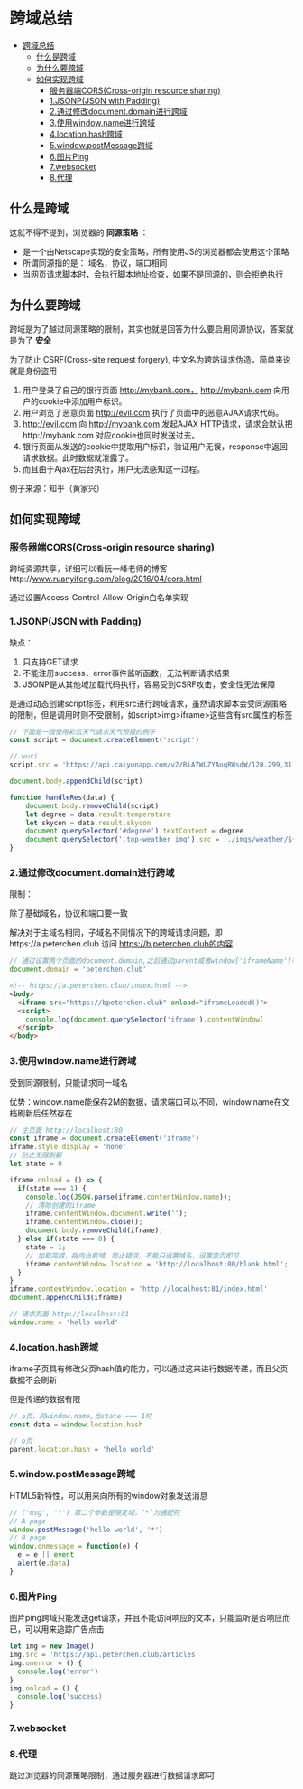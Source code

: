 # 跨域总结

<!-- TOC -->

- [跨域总结](#跨域总结)
  - [什么是跨域](#什么是跨域)
  - [为什么要跨域](#为什么要跨域)
  - [如何实现跨域](#如何实现跨域)
    - [服务器端CORS(Cross-origin resource sharing)](#服务器端corscross-origin-resource-sharing)
    - [1.JSONP(JSON with Padding)](#1jsonpjson-with-padding)
    - [2.通过修改document.domain进行跨域](#2通过修改documentdomain进行跨域)
    - [3.使用window.name进行跨域](#3使用windowname进行跨域)
    - [4.location.hash跨域](#4locationhash跨域)
    - [5.window.postMessage跨域](#5windowpostmessage跨域)
    - [6.图片Ping](#6图片ping)
    - [7.websocket](#7websocket)
    - [8.代理](#8代理)

<!-- /TOC -->

## 什么是跨域

这就不得不提到，浏览器的 **同源策略** ：

- 是一个由Netscape实现的安全策略，所有使用JS的浏览器都会使用这个策略
- 所谓同源指的是： 域名，协议，端口相同
- 当网页请求脚本时，会执行脚本地址检查，如果不是同源的，则会拒绝执行

## 为什么要跨域

跨域是为了越过同源策略的限制，其实也就是回答为什么要启用同源协议，答案就是为了 **安全**

为了防止 CSRF(Cross-site request forgery), 中文名为跨站请求伪造，简单来说就是身份盗用

1. 用户登录了自己的银行页面 http://mybank.com， http://mybank.com 向用户的cookie中添加用户标识。
1. 用户浏览了恶意页面 http://evil.com 执行了页面中的恶意AJAX请求代码。
1. http://evil.com 向 http://mybank.com 发起AJAX HTTP请求，请求会默认把http://mybank.com 对应cookie也同时发送过去。
1. 银行页面从发送的cookie中提取用户标识，验证用户无误，response中返回请求数据。此时数据就泄露了。
1. 而且由于Ajax在后台执行，用户无法感知这一过程。

例子来源：知乎（黄家兴）

## 如何实现跨域

### 服务器端CORS(Cross-origin resource sharing)

跨域资源共享，详细可以看阮一峰老师的博客http://www.ruanyifeng.com/blog/2016/04/cors.html

通过设置Access-Control-Allow-Origin白名单实现

### 1.JSONP(JSON with Padding)

缺点：

1. 只支持GET请求
1. 不能注册success，error事件监听函数，无法判断请求结果
1. JSONP是从其他域加载代码执行，容易受到CSRF攻击，安全性无法保障

是通过动态创建script标签，利用src进行跨域请求，虽然请求脚本会受同源策略的限制，但是调用时则不受限制，如script>img>iframe>这些含有src属性的标签

```js
// 下面是一段使用彩云天气请求天气预报的例子
const script = document.createElement('script')

// wuxi
script.src = 'https://api.caiyunapp.com/v2/RiA7WLZYAoqRWsdW/120.299,31.568/realtime.jsonp?callback=handleRes'

document.body.appendChild(script)

function handleRes(data) {
    document.body.removeChild(script)
    let degree = data.result.temperature
    let skycon = data.result.skycon
    document.querySelector('#degree').textContent = degree
    document.querySelector('.top-weather img').src = `./imgs/weather/${skycon}.png`
}
```

### 2.通过修改document.domain进行跨域

限制：

除了基础域名，协议和端口要一致

解决对于主域名相同，子域名不同情况下的跨域请求问题，即https://a.peterchen.club 访问 https://b.peterchen.club的内容

```js
// 通过设置两个页面的document.domain,之后通过parent或者window['iframeName']等方式拿到iframe的window对象了
document.domain = 'peterchen.club'
```

```html
<!-- https://a.peterchen.club/index.html -->
<body>
  <iframe src="https://bpeterchen.club" onload="iframeLoaded()">
  <script>
    console.log(document.querySelector('iframe').contentWindow)
  </script>
</body>
```

### 3.使用window.name进行跨域

受到同源限制，只能请求同一域名

优势：window.name能保存2M的数据，请求端口可以不同，window.name在文档刷新后任然存在

```js
// 主页面 http://localhost:80
const iframe = document.createElement('iframe')
iframe.style.display = 'none'
// 防止无限刷新
let state = 0

iframe.onload = () => {
  if(state === 1) {
    console.log(JSON.parse(iframe.contentWindow.name));
    // 清除创建的iframe
    iframe.contentWindow.document.write('');
    iframe.contentWindow.close();
    document.body.removeChild(iframe);
  } else if(state === 0) {
    state = 1;
    // 加载完成，指向当前域，防止错误，不能只设置域名，设置空页即可
    iframe.contentWindow.location = 'http://localhost:80/blank.html';
  }
}
iframe.contentWindow.location = 'http://localhost:81/index.html'
document.appendChild(iframe)
```

```js
// 请求页面 http://localhost:81
window.name = 'hello world'
```

### 4.location.hash跨域

iframe子页具有修改父页hash值的能力，可以通过这来进行数据传递，而且父页数据不会刷新

但是传递的数据有限

```js
// a页，同window.name,当state === 1时
const data = window.location.hash
```

```js
// b页
parent.location.hash = 'hello world'
```

### 5.window.postMessage跨域

HTML5新特性，可以用来向所有的window对象发送消息

```js
// ('msg', '*') 第二个参数是限定域，‘*’为通配符
// A page
window.postMessage('hello world', '*')
// B page
window.onmessage = function(e) {
  e = e || event
  alert(e.data)
}
```

### 6.图片Ping

图片ping跨域只能发送get请求，并且不能访问响应的文本，只能监听是否响应而已，可以用来追踪广告点击

```js
let img = new Image()
img.src = 'https://api.peterchen.club/articles'
img.onerror = () {
  console.log('error')
}
img.onload = () {
  console.log('success)
}
```

### 7.websocket

### 8.代理

跳过浏览器的同源策略限制，通过服务器进行数据请求即可